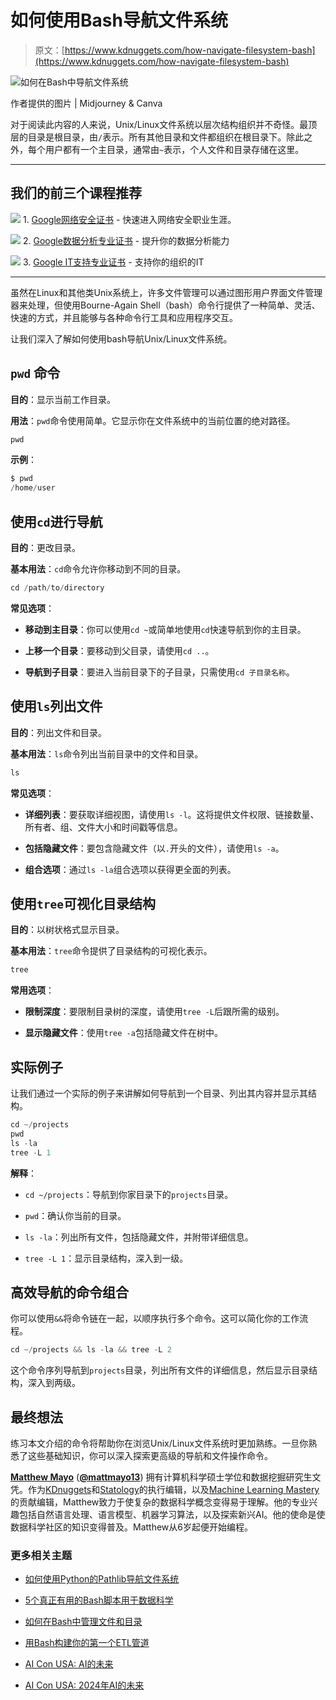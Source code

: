 # 如何使用Bash导航文件系统

> 原文：[https://www.kdnuggets.com/how-navigate-filesystem-bash](https://www.kdnuggets.com/how-navigate-filesystem-bash)

![如何在Bash中导航文件系统](../Images/75e2240333ef9f79459e9be4b0744581.png)

作者提供的图片 | Midjourney & Canva

对于阅读此内容的人来说，Unix/Linux文件系统以层次结构组织并不奇怪。最顶层的目录是根目录，由`/`表示。所有其他目录和文件都组织在根目录下。除此之外，每个用户都有一个主目录，通常由`~`表示，个人文件和目录存储在这里。

* * *

## 我们的前三个课程推荐

![](../Images/0244c01ba9267c002ef39d4907e0b8fb.png) 1\. [Google网络安全证书](https://www.kdnuggets.com/google-cybersecurity) - 快速进入网络安全职业生涯。

![](../Images/e225c49c3c91745821c8c0368bf04711.png) 2\. [Google数据分析专业证书](https://www.kdnuggets.com/google-data-analytics) - 提升你的数据分析能力

![](../Images/0244c01ba9267c002ef39d4907e0b8fb.png) 3\. [Google IT支持专业证书](https://www.kdnuggets.com/google-itsupport) - 支持你的组织的IT

* * *

虽然在Linux和其他类Unix系统上，许多文件管理可以通过图形用户界面文件管理器来处理，但使用Bourne-Again Shell（bash）命令行提供了一种简单、灵活、快速的方式，并且能够与各种命令行工具和应用程序交互。

让我们深入了解如何使用bash导航Unix/Linux文件系统。

## `pwd` 命令

**目的**：显示当前工作目录。

**用法**：`pwd`命令使用简单。它显示你在文件系统中的当前位置的绝对路径。

```py
pwd
```

**示例**：

```py
$ pwd
/home/user
```

## 使用`cd`进行导航

**目的**：更改目录。

**基本用法**：`cd`命令允许你移动到不同的目录。

```py
cd /path/to/directory
```

**常见选项**：

+   **移动到主目录**：你可以使用`cd ~`或简单地使用`cd`快速导航到你的主目录。

+   **上移一个目录**：要移动到父目录，请使用`cd ..`。

+   **导航到子目录**：要进入当前目录下的子目录，只需使用`cd 子目录名称`。

## 使用`ls`列出文件

**目的**：列出文件和目录。

**基本用法**：`ls`命令列出当前目录中的文件和目录。

```py
ls
```

**常见选项**：

+   **详细列表**：要获取详细视图，请使用`ls -l`。这将提供文件权限、链接数量、所有者、组、文件大小和时间戳等信息。

+   **包括隐藏文件**：要包含隐藏文件（以`.`开头的文件），请使用`ls -a`。

+   **组合选项**：通过`ls -la`组合选项以获得更全面的列表。

## 使用`tree`可视化目录结构

**目的**：以树状格式显示目录。

**基本用法**：`tree`命令提供了目录结构的可视化表示。

```py
tree
```

**常用选项**：

+   **限制深度**：要限制目录树的深度，请使用`tree -L`后跟所需的级别。

+   **显示隐藏文件**：使用`tree -a`包括隐藏文件在树中。

## 实际例子

让我们通过一个实际的例子来讲解如何导航到一个目录、列出其内容并显示其结构。

```py
cd ~/projects
pwd
ls -la
tree -L 1
```

**解释**：

+   `cd ~/projects`：导航到你家目录下的`projects`目录。

+   `pwd`：确认你当前的目录。

+   `ls -la`：列出所有文件，包括隐藏文件，并附带详细信息。

+   `tree -L 1`：显示目录结构，深入到一级。

## 高效导航的命令组合

你可以使用`&&`将命令链在一起，以顺序执行多个命令。这可以简化你的工作流程。

```py
cd ~/projects && ls -la && tree -L 2
```

这个命令序列导航到`projects`目录，列出所有文件的详细信息，然后显示目录结构，深入到两级。

## 最终想法

练习本文介绍的命令将帮助你在浏览Unix/Linux文件系统时更加熟练。一旦你熟悉了这些基础知识，你可以深入探索更高级的导航和文件操作命令。

[](https://www.linkedin.com/in/mattmayo13/)****[Matthew Mayo](https://www.kdnuggets.com/wp-content/uploads/./profile-pic.jpg)**** ([**@mattmayo13**](https://twitter.com/mattmayo13)) 拥有计算机科学硕士学位和数据挖掘研究生文凭。作为[KDnuggets](https://www.kdnuggets.com/)和[Statology](https://www.statology.org/)的执行编辑，以及[Machine Learning Mastery](https://machinelearningmastery.com/)的贡献编辑，Matthew致力于使复杂的数据科学概念变得易于理解。他的专业兴趣包括自然语言处理、语言模型、机器学习算法，以及探索新兴AI。他的使命是使数据科学社区的知识变得普及。Matthew从6岁起便开始编程。

### 更多相关主题

+   [如何使用Python的Pathlib导航文件系统](https://www.kdnuggets.com/how-to-navigate-the-filesystem-with-pythons-pathlib)

+   [5个真正有用的Bash脚本用于数据科学](https://www.kdnuggets.com/2023/02/bash-scripts-data-science.html)

+   [如何在Bash中管理文件和目录](https://www.kdnuggets.com/how-to-manage-files-and-directories-in-bash)

+   [用Bash构建你的第一个ETL管道](https://www.kdnuggets.com/building-your-first-etl-pipeline-with-bash)

+   [AI Con USA: AI的未来](https://www.kdnuggets.com/2024/02/techwell-ai-con-usa-navigate-the-future-of-ai)

+   [AI Con USA: 2024年AI的未来](https://www.kdnuggets.com/2024/04/ai-con-usa-navigate-the-future-of-ai)
